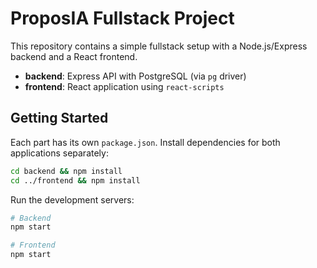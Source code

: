 # ProposIA Fullstack Project

This repository contains a simple fullstack setup with a Node.js/Express backend and a React frontend.

- **backend**: Express API with PostgreSQL (via `pg` driver)
- **frontend**: React application using `react-scripts`

## Getting Started

Each part has its own `package.json`. Install dependencies for both applications separately:

```bash
cd backend && npm install
cd ../frontend && npm install
```

Run the development servers:

```bash
# Backend
npm start

# Frontend
npm start
```

